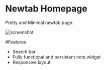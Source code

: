 # Newtab Homepage
Pretty and Minimal newtab page.

![screenshot](http://i.imgur.com/TlXhI49.png)

#Features
 * Search bar
 * Fully functional and persistant note widget
 * Responsive layout

